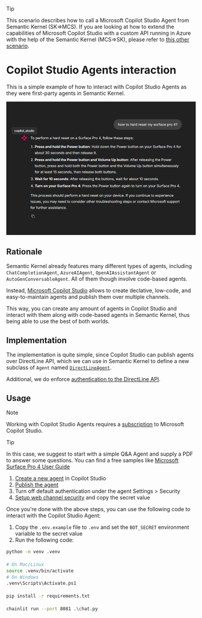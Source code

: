 > [!TIP]
> This scenario describes how to call a Microsoft Copilot Studio Agent from Semantic Kernel (SK=>MCS).
> If you are looking at how to extend the capabilities of Microsoft Copilot Studio with a custom API running in Azure with the help of the Semantic Kernel (MCS=>SK), please refer to [this other scenario](../copilot_studio_skill/README.md).

# Copilot Studio Agents interaction

This is a simple example of how to interact with Copilot Studio Agents as they were first-party agents in Semantic Kernel.

![alt text](image.png)

## Rationale

Semantic Kernel already features many different types of agents, including `ChatCompletionAgent`, `AzureAIAgent`, `OpenAIAssistantAgent` or `AutoGenConversableAgent`. All of them though involve code-based agents.

Instead, [Microsoft Copilot Studio](https://learn.microsoft.com/en-us/microsoft-copilot-studio/fundamentals-what-is-copilot-studio) allows to create declative, low-code, and easy-to-maintain agents and publish them over multiple channels.

This way, you can create any amount of agents in Copilot Studio and interact with them along with code-based agents in Semantic Kernel, thus being able to use the best of both worlds.

## Implementation

The implementation is quite simple, since Copilot Studio can publish agents over DirectLine API, which we can use in Semantic Kernel to define a new subclass of `Agent` named [`DirectLineAgent`](src/direct_line_agent.py).

Additional, we do enforce [authentication to the DirectLine API](https://learn.microsoft.com/en-us/microsoft-copilot-studio/configure-web-security).

## Usage

> [!NOTE]
> Working with Copilot Studio Agents requires a [subscription](https://learn.microsoft.com/en-us/microsoft-copilot-studio/requirements-licensing-subscriptions) to Microsoft Copilot Studio.

> [!TIP]
> In this case, we suggest to start with a simple Q&A Agent and supply a PDF to answer some questions. You can find a free samples like [Microsoft Surface Pro 4 User Guide](https://download.microsoft.com/download/2/9/B/29B20383-302C-4517-A006-B0186F04BE28/surface-pro-4-user-guide-EN.pdf)

1. [Create a new agent](https://learn.microsoft.com/en-us/microsoft-copilot-studio/fundamentals-get-started?tabs=web) in Copilot Studio
2. [Publish the agent](https://learn.microsoft.com/en-us/microsoft-copilot-studio/publication-fundamentals-publish-channels?tabs=web)
3. Turn off default authentication under the agent Settings > Security
4. [Setup web channel security](https://learn.microsoft.com/en-us/microsoft-copilot-studio/configure-web-security) and copy the secret value

Once you're done with the above steps, you can use the following code to interact with the Copilot Studio Agent:

1. Copy the `.env.example` file to `.env` and set the `BOT_SECRET` environment variable to the secret value
2. Run the following code:

```bash
python -m venv .venv

# On Mac/Linux
source .venv/bin/activate
# On Windows
.venv\Scripts\Activate.ps1

pip install -r requirements.txt

chainlit run --port 8081 .\chat.py
```
